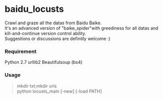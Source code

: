 # baidu_locusts
Crawl and graze all the datas from Baidu Baike.<br/>
It's an advanced version of "baike_spider"with greediness for all datas and kill-and-continue version control ability.<br/>
Suggestions or discussions are definitly welcome :)

### Requirement
Python 2.7
urllib2
Beautifulsoup (bs4)

### Usage
>mkdir txt;mkdir urls<br/>
>python locusts_main [-new] [-load PATH]
